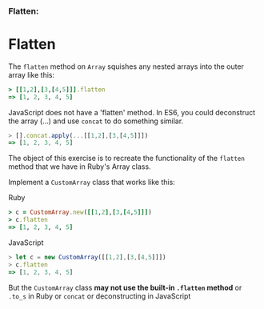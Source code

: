 ### Flatten:

# Flatten

The `flatten` method on `Array` squishes any nested
arrays into the outer array like this:

```ruby
> [[1,2],[3,[4,5]]].flatten
=> [1, 2, 3, 4, 5]
```

JavaScript does not have a 'flatten' method. In ES6,  you could deconstruct the array (...) and use `concat` to do something similar.

```js
> [].concat.apply(...[[1,2],[3,[4,5]]])
=> [1, 2, 3, 4, 5]
```

The object of this exercise is to recreate the functionality of the
`flatten` method that we have in Ruby's Array class.

Implement a `CustomArray` class that works like this:

Ruby
```ruby
> c = CustomArray.new([[1,2],[3,[4,5]]])
> c.flatten
=> [1, 2, 3, 4, 5]
```

JavaScript
```javascript
> let c = new CustomArray([[1,2],[3,[4,5]]])
> c.flatten
=> [1, 2, 3, 4, 5]
```

But the `CustomArray` class **may not use the
built-in `.flatten` method** or `.to_s` in Ruby or `concat` or deconstructing in JavaScript
